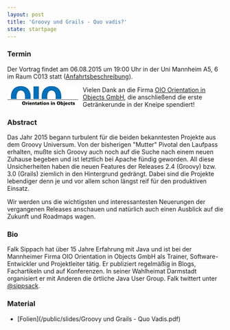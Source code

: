 ```yaml
---
layout: post
title: 'Groovy und Grails - Quo vadis?'
state: startpage
---
```


### Termin

Der Vortrag findet am 06.08.2015 um 19:00 Uhr in der Uni Mannheim A5, 6 im Raum C013 statt ([Anfahrtsbeschreibung](/getting-there)).

<a href="http://www.oio.de/"><img src="/public/img/oio-logo.png" style="float:left; padding-right:10px;" /></a>
Vielen Dank an die Firma [OIO Orientation in Objects GmbH](http://www.oio.de/), die anschließend die erste Getränkerunde in der Kneipe spendiert!

### Abstract

Das Jahr 2015 begann turbulent für die beiden bekanntesten Projekte aus dem Groovy Universum. Von der bisherigen "Mutter" Pivotal den Laufpass erhalten, mußte sich Groovy auch noch auf die Suche nach einem neuen Zuhause begeben und ist letztlich bei Apache fündig geworden. All diese Unsicherheiten haben die neuen Features der Releases 2.4 (Groovy) bzw. 3.0 (Grails) ziemlich in den Hintergrund gedrängt. Dabei sind die Projekte lebendiger denn je und vor allem schon längst reif für den produktiven Einsatz.

Wir werden uns die wichtigsten und interessantesten Neuerungen der vergangenen Releases anschauen und natürlich auch einen Ausblick auf die Zukunft und Roadmaps wagen.

### Bio

Falk Sippach hat über 15 Jahre Erfahrung mit Java und ist bei der Mannheimer Firma OIO Orientation in Objects GmbH als Trainer, Software-Entwickler und Projektleiter tätig. Er publiziert regelmäßig in Blogs, Fachartikeln und auf Konferenzen. In seiner Wahlheimat Darmstadt organisiert er mit Anderen die örtliche Java User Group. Falk twittert unter [@sippsack](https://twitter.com/sippsack).

### Material
* [Folien](/public/slides/Groovy und Grails - Quo Vadis.pdf)
